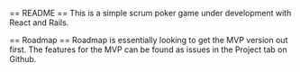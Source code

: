 == README ==
This is a simple scrum poker game under development with React and Rails.

== Roadmap ==
Roadmap is essentially looking to get the MVP version out first.
The features for the MVP can be found as issues in the Project tab on Github.
